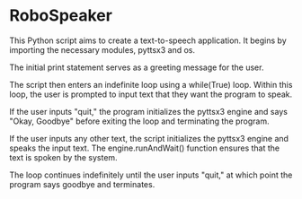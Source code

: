 # RoboSpeaker
This Python script aims to create a text-to-speech application. It begins by importing the necessary modules, pyttsx3 and os.

The initial print statement serves as a greeting message for the user.

The script then enters an indefinite loop using a while(True) loop. Within this loop, the user is prompted to input text that they want the program to speak.

If the user inputs "quit," the program initializes the pyttsx3 engine and says "Okay, Goodbye" before exiting the loop and terminating the program.

If the user inputs any other text, the script initializes the pyttsx3 engine and speaks the input text. The engine.runAndWait() function ensures that the text is spoken by the system.

The loop continues indefinitely until the user inputs "quit," at which point the program says goodbye and terminates.
